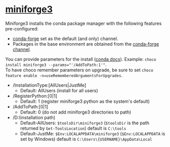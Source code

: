 # [miniforge3](https://community.chocolatey.org/packages/miniforge3)

Miniforge3 installs the conda package manager with the following features pre-configured:

  * [conda-forge](https://conda-forge.org/) set as the default (and only) channel.
  * Packages in the base environment are obtained from the [conda-forge channel](https://anaconda.org/conda-forge).

You can provide parameters for the install ([conda docs](https://conda.io/projects/conda/en/latest/user-guide/install/windows.html#installing-in-silent-mode)). Example: `choco install miniforge3 --params="'/AddToPath:1'"`.  
To have choco remember parameters on upgrade, be sure to set `choco feature enable -n=useRememberedArgumentsForUpgrades`.

  * /InstallationType:[AllUsers|JustMe]
    * Default: AllUsers (install for all users)
  * /RegisterPython:[0|1]
    * Default: 1 (register miniforge3 python as the system's default)
  * /AddToPath:[0|1]
    * Default: 0 (do not add miniforge3 directories to path)
  * /D:(installation path)
    * Default-AllUsers: `$toolsDir\miniforge3` (`$toolsDir` is the path returned by `Get-ToolsLocation`) default is `C:\tools`
    * Default-JustMe: `$Env:LOCALAPPDATA\miniforge3` (`$Env:LOCALAPPDATA` is set by Windows) default is `C:\Users\{USERNAME}\AppData\Local`
